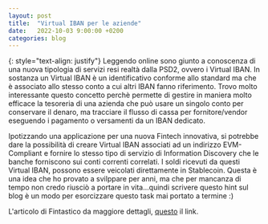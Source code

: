 ```yaml
---
layout: post
title:  "Virtual IBAN per le aziende"
date:   2022-10-03 9:00:00 +0200
categories: blog
---
```

{: style="text-align: justify"}
Leggendo online sono giunto a conoscenza di una nuova tipologia di servizi resi realtà dalla PSD2, ovvero i Virtual IBAN. In sostanza un Virtual IBAN è un identificativo conforme allo standard ma che è associato allo stesso conto a cui altri IBAN fanno riferimento. Trovo molto interessante questo concetto perchè permette di gestire in maniera molto efficace la tesoreria di una azienda che può usare un singolo conto per conservare il denaro, ma tracciare il flusso di cassa per fornitore/vendor eseguendo i pagamento o versamenti da un IBAN dedicato.

Ipotizzando una applicazione per una nuova Fintech innovativa, si potrebbe dare la possibilità di creare Virtual IBAN associati ad un indirizzo EVM-Compliant e fornire lo stesso tipo di servizio di Information Discovery che le banche forniscono sui conti correnti correlati. I soldi ricevuti da questi Virtual IBAN, possono essere veicolati direttamente in Stablecoin. Questa è una idea che ho provato a svilppare per anni, ma che per mancanza di tempo non credo riusciò a portare in vita...quindi scrivere questo hint sul blog è un modo per esorcizzare questo task mai portato a termine :) 

L'articolo di Fintastico da maggiore dettagli, [questo](https://www.fintastico.com/blog/conti-correnti-bancari-e-virtual-iban-open-banking-per-le-pmi/) il link.
